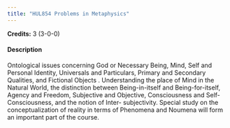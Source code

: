 ```yaml
---
title: "HUL854 Problems in Metaphysics"
---
```

**Credits:** 3 (3-0-0)

#### Description
Ontological issues concerning God or Necessary Being, Mind, Self and Personal Identity, Universals and Particulars, Primary and Secondary Qualities, and Fictional Objects . Understanding the place of Mind in the Natural World, the distinction between Being-in-itself and Being-for-itself, Agency and Freedom, Subjective and Objective, Consciousness and Self-Consciousness, and the notion of Inter- subjectivity. Special study on the conceptualization of reality in terms of Phenomena and Noumena will form an important part of the course.